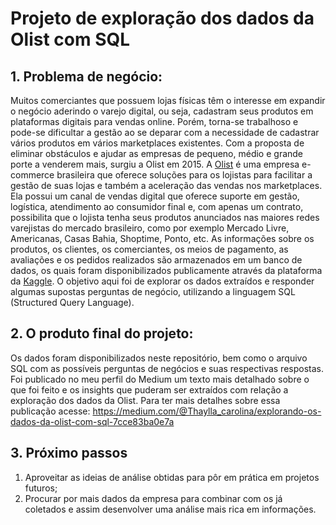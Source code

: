 # Projeto de exploração dos dados da Olist com SQL

## 1. Problema de negócio:
Muitos comerciantes que possuem lojas físicas têm o interesse em expandir o negócio aderindo o varejo digital, ou seja, cadastram seus produtos em plataformas digitais para vendas online. Porém, torna-se trabalhoso e pode-se dificultar a gestão ao se deparar com a necessidade de cadastrar vários produtos em vários marketplaces existentes. Com a proposta de eliminar obstáculos e ajudar as empresas de pequeno, médio e grande porte a venderem mais, surgiu a Olist em 2015.
A [Olist](https://olist.com/blog/pt/olist/casos-de-uso/o-que-e-olist/) é uma empresa e-commerce brasileira que oferece soluções para os lojistas para facilitar a gestão de suas lojas e também a aceleração das vendas nos marketplaces. Ela possui um canal de vendas digital que oferece suporte em gestão, logística, atendimento ao consumidor final e, com apenas um contrato, possibilita que o lojista tenha seus produtos anunciados nas maiores redes varejistas do mercado brasileiro, como por exemplo Mercado Livre, Americanas, Casas Bahia, Shoptime, Ponto, etc.
As informações sobre os produtos, os clientes, os comerciantes, os meios de pagamento, as avaliações e os pedidos realizados são armazenados em um banco de dados, os quais foram disponibilizados publicamente através da plataforma da [Kaggle](https://www.kaggle.com/datasets/olistbr/brazilian-ecommerce?select=olist_customers_dataset.csv). O objetivo aqui foi de explorar os dados extraídos e responder algumas supostas perguntas de negócio, utilizando a linguagem SQL (Structured Query Language).

## 2. O produto final do projeto:
Os dados foram disponibilizados neste repositório, bem como o arquivo SQL com as possíveis perguntas de negócios e suas respectivas respostas. Foi publicado no meu perfil do Medium um texto mais detalhado sobre o que foi feito e os insights que puderam ser extraídos com relação a exploração dos dados da Olist. Para ter mais detalhes sobre essa publicação acesse: https://medium.com/@Thaylla_carolina/explorando-os-dados-da-olist-com-sql-7cce83ba0e7a 

## 3. Próximo passos
1. Aproveitar as ideias de análise obtidas para pôr em prática em projetos futuros;
2. Procurar por mais dados da empresa para combinar com os já coletados e assim desenvolver uma análise mais rica em informações.
